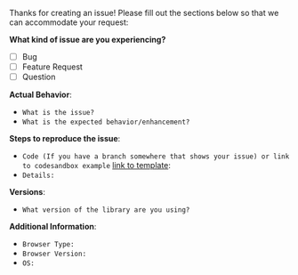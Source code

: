 Thanks for creating an issue! Please fill out the sections below so that we can accommodate your request:

**What kind of issue are you experiencing?**

* [ ] Bug
* [ ] Feature Request
* [ ] Question

**Actual Behavior**:

* `What is the issue?`
* `What is the expected behavior/enhancement?`

**Steps to reproduce the issue**:

* `Code (If you have a branch somewhere that shows your issue) or link to codesandbox example` [link to template](https://codesandbox.io/s/lyjr9p0119):
* `Details:`

**Versions**:

* `What version of the library are you using?`

**Additional Information**:

* `Browser Type:`
* `Browser Version:`
* `OS:`
